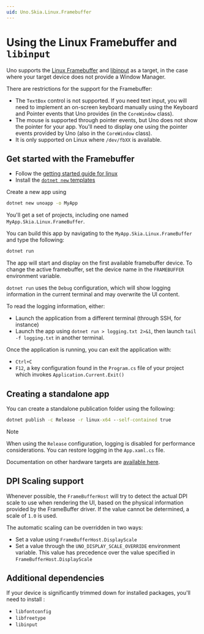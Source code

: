 ```yaml
---
uid: Uno.Skia.Linux.Framebuffer
---
```


# Using the Linux Framebuffer and `libinput`

Uno supports the [Linux Framebuffer](https://www.kernel.org/doc/html/latest/fb/framebuffer.html) and [libinput](https://github.com/wayland-project/libinput) as a target, in the case where your target device does not provide a Window Manager.

There are restrictions for the support for the Framebuffer:

- The `TextBox` control is not supported. If you need text input, you will need to implement an on-screen keyboard manually using the Keyboard and Pointer events that Uno provides (in the `CoreWindow` class).
- The mouse is supported through pointer events, but Uno does not show the pointer for your app. You'll need to display one using the pointer events provided by Uno (also in the `CoreWindow` class).
- It is only supported on Linux where `/dev/fbXX` is available.

## Get started with the Framebuffer

- Follow the [getting started guide for linux](../get-started-with-linux.md)
- Install the [`dotnet new` templates](../get-started-dotnet-new.md)

Create a new app using

```cmd
dotnet new unoapp -o MyApp
```

You'll get a set of projects, including one named `MyApp.Skia.Linux.FrameBuffer`.

You can build this app by navigating to the `MyApp.Skia.Linux.FrameBuffer` and type the following:

```cmd
dotnet run
```

The app will start and display on the first available framebuffer device. To change the active framebuffer, set the device name in the `FRAMEBUFFER` environment variable.

`dotnet run` uses the `Debug` configuration, which will show logging information in the current terminal and may overwrite the UI content.

To read the logging information, either:

- Launch the application from a different terminal (through SSH, for instance)
- Launch the app using `dotnet run > logging.txt 2>&1`, then launch `tail -f logging.txt` in another terminal.

Once the application is running, you can exit the application with:

- `Ctrl+C`
- `F12`, a key configuration found in the `Program.cs` file of your project which invokes `Application.Current.Exit()`

## Creating a standalone app

You can create a standalone publication folder using the following:

```cmd
dotnet publish -c Release -r linux-x64 --self-contained true
```

> [!NOTE]
> When using the `Release` configuration, logging is disabled for performance considerations. You can restore logging in the `App.xaml.cs` file.

Documentation on other hardware targets are [available here](https://github.com/dotnet/core/blob/main/release-notes/6.0/supported-os.md).

## DPI Scaling support

Whenever possible, the `FrameBufferHost` will try to detect the actual DPI scale to use when rendering the UI, based on the physical information provided by the FrameBuffer driver. If the value cannot be determined, a scale of `1.0` is used.

The automatic scaling can be overridden in two ways:

- Set a value using `FrameBufferHost.DisplayScale`
- Set a value through the `UNO_DISPLAY_SCALE_OVERRIDE` environment variable. This value has precedence over the value specified in `FrameBufferHost.DisplayScale`

## Additional dependencies

If your device is significantly trimmed down for installed packages, you'll need to install :

- `libfontconfig`
- `libfreetype`
- `libinput`
